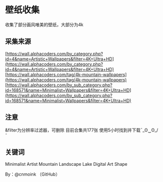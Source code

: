 # 壁纸收集

收集了部分画风唯美的壁纸，大部分为4k

## 采集来源

[https://wall.alphacoders.com/by_category.php?id=4&name=Artistic+Wallpapers&filter=4K+Ultra+HD](https://wall.alphacoders.com/by_category.php?id=4&name=Artistic+Wallpapers&filter=4K+Ultra+HD)
[https://wall.alphacoders.com/tag/4k-mountain-wallpapers](https://wall.alphacoders.com/tag/4k-mountain-wallpapers)
[https://wall.alphacoders.com/by_sub_category.php?id=168571&name=Minimalist+Wallpapers&filter=4K+Ultra+HD](https://wall.alphacoders.com/by_sub_category.php?id=168571&name=Minimalist+Wallpapers&filter=4K+Ultra+HD)

## 注意

&filter为分辨率过滤器，可删除
目前合集共177张
使用5小时找到并下载¯\_ʘ‿ʘ_/¯

## 关键词

Minimalist 
Artist 
Mountain 
Landscape 
Lake 
Digital Art
Shape 

By：@cnmoink （GitHub）

